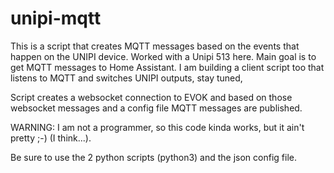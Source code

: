 # unipi-mqtt

This is a script that creates MQTT messages based on the events that happen on the UNIPI device. Worked with a Unipi 513 here. Main goal is to get MQTT messages to Home Assistant. I am building a client script too that listens to MQTT and switches UNIPI outputs, stay tuned, 

Script creates a websocket connection to EVOK and based on those websocket messages and a config file MQTT messages are published. 

WARNING: I am not a programmer, so this code kinda works, but it ain't pretty ;-) (I think...). 

Be sure to use the 2 python scripts (python3) and the json config file. 

